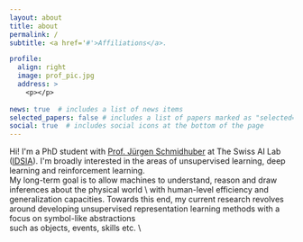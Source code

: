 ```yaml
---
layout: about
title: about
permalink: /
subtitle: <a href='#'>Affiliations</a>.

profile:
  align: right
  image: prof_pic.jpg
  address: >
    <p></p>
    
news: true  # includes a list of news items
selected_papers: false # includes a list of papers marked as "selected={true}"
social: true  # includes social icons at the bottom of the page
---
```






Hi! I'm a PhD student with [Prof. Jürgen Schmidhuber](https://people.idsia.ch/~juergen/) at The Swiss AI Lab ([IDSIA](https://www.idsia.ch/)).
I'm broadly interested in the areas of unsupervised learning, deep learning and reinforcement learning. \
My long-term goal is to allow machines to understand, reason and draw inferences about the physical world \ 
with human-level efficiency and generalization capacities. Towards this end, my current research revolves \
around developing unsupervised representation learning methods with a focus on symbol-like abstractions \
such as objects, events, skills etc. \

